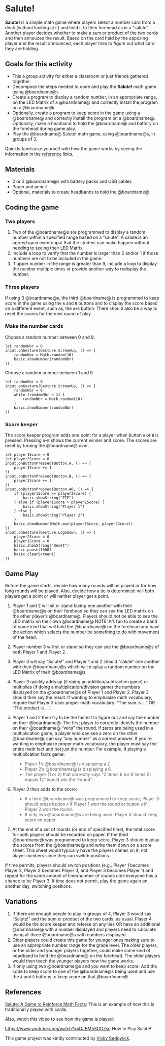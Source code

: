# Salute!

**Salute!** is a simple math game where players select a number card from a deck (without looking at it) and hold it to their forehead as in a "salute". Another player decides whether to make a sum or product of the two cards and then annouces the result. Based on the card held by the opposing player and the result announced, each player tries to figure out what card they are holding.

## Goals for this activity

* This a group activity for either a classroom or just friends gathered together.
* Decompose the steps needed to code and play the **Salute!** math game using @boardname@s.
* Create a program to display a random number, in an appropriate range, on the LED Matrix of a @boardname@ and correctly install the program on a @boardname@.
* Optionally, create a program to keep score in the game using a @boardname@ and correctly install the program on a @boardname@.
Optionally, make a headband to hold the @boardname@ and battery on the forehead during game play.
* Play the @boardname@ Salute! math game, using @boardname@s, in groups of 3.

Quickly familiarize yourself with how the game works by seeing the information in the [reference](#references) links.

## Materials

* 2 or 3 @boardname@s with battery packs and USB cables
* Paper and pencil
* Optional, materials to create headbands to hold the @boardname@

## Coding the game

### Two players

1. Two of the @boardname@s are programmed to display a random number within a specified range based on a “salute”. A salute is an agreed upon event/input that the student can make happen without needing to seeing their LED Matrix.
2. Include a loop to verify that the number is larger than 0 and/or 1 if those numbers are not to be included in the game.
3. If upper number in the range is greater than 9, include a loop to display the number multiple times or provide another way to redisplay the number.

### Three players

If using 3 @boardname@s, the third @boardname@ is programmed to keep score in the game using the ``A`` and ``B`` buttons and to display the score based on a different event, such as, the ``A+B`` button. There should also be a way to reset the scores for the next round of play.

### Make the number cards

Choose a random number between 0 and 9.

```blocks
let randomNbr = 0
input.onGesture(Gesture.ScreenUp, () => {
    randomNbr = Math.random(10)
    basic.showNumber(randomNbr)
})
```

Choose a random number between 1 and 9.

```blocks
let randomNbr = 0
input.onGesture(Gesture.ScreenUp, () => {
    randomNbr = 0
    while (randomNbr < 1) {
        randomNbr = Math.random(10)
    }
    basic.showNumber(randomNbr)
})
```

### Score keeper

The score keeper program adds one point for a player when button ``A`` or ``B`` is pressed. Pressing ``A+B`` shows the current winner and score. The scores are reset by turning the @boardname@ over.

```blocks
let player1Score = 0
let player2Score = 0
input.onButtonPressed(Button.A, () => {
    player1Score += 1
})
input.onButtonPressed(Button.B, () => {
    player2Score += 1
})
input.onButtonPressed(Button.AB, () => {
    if (player1Score == player2Score) {
        basic.showString("TIE")
    } else if (player1Score > player2Score) {
        basic.showString("Player 1")
    } else {
        basic.showString("Player 2")
    }
    basic.showNumber(Math.max(player1Score, player2Score))
})
input.onGesture(Gesture.LogoDown, () => {
    player2Score = 0
    player1Score = 0
    basic.showString("Reset")
    basic.pause(1000)
    basic.clearScreen()
})
```

## Game Play

Before the game starts, decide how many rounds will be played or for how long rounds will be played. Also, decide how a tie is determined: will both players get a point or will neither player get a point.

1. Player 1 and 2 will sit or stand facing one another with their @boardname@s on their forehead so they can see the LED matrix on the other player’s @boardname@. Players should not be able to see the LED matrix on their own @boardname@
NOTE: It’s fun to create a band of some kind that will hold the @boardname@ on the forehead and have the action which selects the number be something to do with movement of the head.

2. Player number 3 will sit or stand so they can see the @boardname@s of both Player 1 and Player 2.

3. Player 3 will say “Salute!” and Player 1 and 2 should “salute” one another with their @boardname@s which will display a random number on the LED Matrix of their @boardname@s.

4. Player 3 quickly adds up (if doing an addition/subtraction game) or multiplies (if doing a multiplication/division game) the numbers displayed on the @boardname@s of Player 1 and Player 2. Player 3 should then say the result. If wanting to emphasize math vocabulary, require that Player 3 uses proper math vocabulary: “The sum is ...” OR “The product is ...”.
5. Player 1 and 2 then try to be the fastest to figure out and say the number on their @boardname@. The first player to correctly identify the number on their @boardname@ “wins” the round. If zeros are being used in a multiplication game, a player who can see a zero on the other @boardname@, can say “any number” as a correct answer. If you're wanting to emphasize proper math vocabulary, the player must say the entire math fact and not just the number. For example, if playing a multiplication facts game:
>* Player 1’s @boardname@ is displaying a 2
>* Player 2’s @boardname@ is displaying a 6
>* The player (1 or 2) that correctly says “2 times 6 (or 6 times 2) equals 12” would win the “round”.
6. Player 3 then adds to the score:
>* If a third @boardname@ was programmed to keep score, Player 3 should press button ``A`` if Player 1 won the round or button ``B`` if Player 2 won the round. 
>* If only two @boardname@s are being used, Player 3 should keep score on paper.
7. At the end of a set of rounds (or end of specified time), the total score for both players should be recorded on paper. If the third @boardname@ was programmed to keep score, Player 3 should display the scores from the @boardname@ and write them down on a score sheet. This sheet would typically have the players names on it, not player numbers since they can switch positions.

If time permits, players should switch positions (e.g., Player 1 becomes Player 2, Player 2 becomes Player 3, and Player 3 becomes Player 1) and repeat for the same amount of time/number of rounds until everyone has a chance to be Player 3. If time does not permit, play the game again on another day, switching positions.

## Variations

1. If there are enough people to play in groups of 4, Player 3 would say “Salute!” and the sum or product of the two cards, as usual. Player 4 would be the score keeper and referee on any ties OR have an additional @boardname@ with a number displayed and players need to calculate using all three @boardname@s with numbers displayed.
2. Older players could create this game for younger ones making sure to use an appropriate number range for the grade level. The older players, or the older and younger players together, could make some kind of headband to hold the @boardname@ on the forehead. The older players would then teach the younger players how the game works.
3. If only using two @boardname@s and you want to keep score:
Add the code to keep score to one of the @boardname@s being used and use the ``A`` and ``B`` buttons to keep score on that @boardname@. 

## References

[Salute: A Game to Reinforce Math Facts](https://www.brighthubeducation.com/lesson-plans-grades-3-5/28715-play-the-game-salute-to-reinforce-math-facts/): This is an example of how this is traditionally played with cards.

Also, watch this video to see how the game is played:

https://www.youtube.com/watch?v=DJBMbSUGZsc
How to Play Salute!

This game project was kindly contributed by [Vicky Sedgwick](https://about.me/vicky.sedgwick).